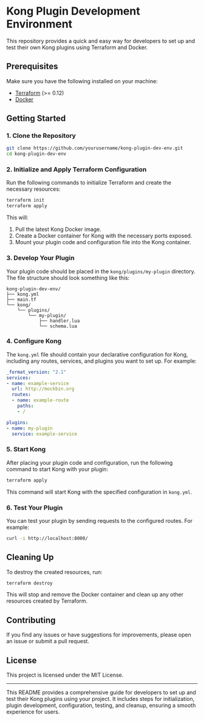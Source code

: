 
# Kong Plugin Development Environment

This repository provides a quick and easy way for developers to set up and test their own Kong plugins using Terraform and Docker.

## Prerequisites

Make sure you have the following installed on your machine:

- [Terraform](https://www.terraform.io/downloads.html) (>= 0.12)
- [Docker](https://docs.docker.com/get-docker/)

## Getting Started

### 1. Clone the Repository

```sh
git clone https://github.com/yourusername/kong-plugin-dev-env.git
cd kong-plugin-dev-env
```

### 2. Initialize and Apply Terraform Configuration

Run the following commands to initialize Terraform and create the necessary resources:

```sh
terraform init
terraform apply
```

This will:

1. Pull the latest Kong Docker image.
2. Create a Docker container for Kong with the necessary ports exposed.
3. Mount your plugin code and configuration file into the Kong container.

### 3. Develop Your Plugin

Your plugin code should be placed in the `kong/plugins/my-plugin` directory. The file structure should look something like this:

```
kong-plugin-dev-env/
├── kong.yml
├── main.tf
└── kong/
    └── plugins/
        └── my-plugin/
            ├── handler.lua
            └── schema.lua
```

### 4. Configure Kong

The `kong.yml` file should contain your declarative configuration for Kong, including any routes, services, and plugins you want to set up. For example:

```yaml
_format_version: "2.1"
services:
- name: example-service
  url: http://mockbin.org
  routes:
  - name: example-route
    paths:
    - /

plugins:
- name: my-plugin
  service: example-service
```

### 5. Start Kong

After placing your plugin code and configuration, run the following command to start Kong with your plugin:

```sh
terraform apply
```

This command will start Kong with the specified configuration in `kong.yml`.

### 6. Test Your Plugin

You can test your plugin by sending requests to the configured routes. For example:

```sh
curl -i http://localhost:8000/
```

## Cleaning Up

To destroy the created resources, run:

```sh
terraform destroy
```

This will stop and remove the Docker container and clean up any other resources created by Terraform.

## Contributing

If you find any issues or have suggestions for improvements, please open an issue or submit a pull request.

## License

This project is licensed under the MIT License.

---

This README provides a comprehensive guide for developers to set up and test their Kong plugins using your project. It includes steps for initialization, plugin development, configuration, testing, and cleanup, ensuring a smooth experience for users.